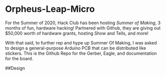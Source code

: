 # Orpheus-Leap-Micro

For the Summer of 2020, Hack Club has been hosting *Summer of Making*, 3 months of fun, hardware hacking! Partnered with Github, they are giving out $50,000 worth of hardware grants, hosting Show and Tells, and more!

With that said, to further rep and hype up Summer Of Making, I was asked to design a general-purpose Arduino PCB that can be distributed like stickers. This is the Github Repo for the Gerber, Eagle, and documentation for the board.

##Design



